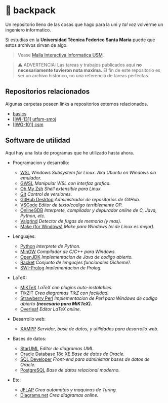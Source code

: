 # 🎒 backpack

Un repositorio lleno de las cosas que hago para la uni y *tal vez* volverme un ingeniero informatico.

Si estudias en la **Universidad Técnica Federico Santa Maria** puede que estos archivos sirvan de algo.

> Vease [Malla Interactiva Informatica USM](https://mallas.labcomp.cl/).

> ⚠ ADVERTENCIA: Las tareas y trabajos publicados aquí **no necesariamente tuvieron nota maxima.** El fin de este repositorio es ser un archivo historico, no una referencia de tareas perfectas.

## Repositorios relacionados

Algunas carpetas poseen links a repositorios externos relacionados.

* [basics](https://github.com/moxwel/basics)
* [[IWI-131] utfsm-smoj](https://github.com/moxwel/utfsm-smoj)
* [[IWG-101] csm](https://github.com/moxwel/csm)

## Software de utilidad

Aquí hay una lista de programas que he utilizado hasta ahora.

* Programacion y desarrollo:
  * [WSL](https://ubuntu.com/wsl) *Windows Subsystem for Linux. Aka Ubuntu en Windows sin emulador.*
  * [GWSL](https://opticos.github.io/gwsl/) *Manipular WSL con interfaz grafica.*
  * [Oh My Zsh](https://ohmyz.sh/#install) *Shell extensible para Linux.*
  * [Git](https://git-scm.com/) *Control de versiones.*
  * [GitHub Desktop](https://desktop.github.com/) *Administrador de repositorios de GitHub.*
  * [VSCode](https://code.visualstudio.com/) *Editor de texto/codigo terriblemente OP.*
  * [OnlineGDB](https://www.onlinegdb.com/) *Interprete, compilador y depurador online de C, Java, Python, etc.*
  * [Valgrind](https://valgrind.org/) *Detector de fugas de memoria (y mas).*
  * [Make (for Windows)](https://github.com/CarlosSiles67/Make_3.81) *Make para Windows (el de Linux es mejor).*

* Lenguajes:
  * [Python](https://www.python.org/downloads/) *Interprete de Python.*
  * [MinGW](https://sourceforge.net/projects/mingw/) *Compilador de C/C++ para Windows.*
  * [OpenJDK](https://jdk.java.net/archive/) *Implementacion de Java de codigo abierto.*
  * [Racket](https://download.racket-lang.org/) *Conjunto de lenguajes funcionales (Scheme).*
  * [SWI-Prolog](https://www.swi-prolog.org/Download.html) *Implementacion de Prolog.*

* LaTeX:
  * [MiKTeX](https://miktex.org/download) *LaTeX con plugins auto-instalables.*
  * [TikZiT](https://tikzit.github.io/) *Crea diagramas TikZ con facilidad.*
  * [Strawberry Perl](https://strawberryperl.com/) *Implementacion de Perl para Windows de codigo abierto **(necesario para MiKTeX).***
  * [Overleaf](https://es.overleaf.com/) *Editor LaTeX online.*

* Desarrollo web:
  * [XAMPP](https://www.apachefriends.org/es/index.html) *Servidor, base de datos, y utilidades para desarrollo web.*

* Bases de datos:
  * [StarUML](https://staruml.io/) *Editor de diagramas UML.*
  * [Oracle Database 18c XE](https://www.oracle.com/database/technologies/xe18c-downloads.html) *Base de datos de Oracle.*
  * [SQL Developer](https://www.oracle.com/tools/downloads/sqldev-downloads.html) *Front-end para administrar bases de datos de Oracle.*
  * [PostgreSQL](https://www.postgresql.org/) *Base de datos relacional moderno.*

* Etc:
  * [JFLAP](https://github.com/moxwel/backpack/tree/main/5%20%5BINF-155%5D%20Informatica%20Teorica/JFLAP) *Crea automatas y maquinas de Turing.*
  * [Diagrams.net](https://app.diagrams.net/) *Crea diagramas online.*
